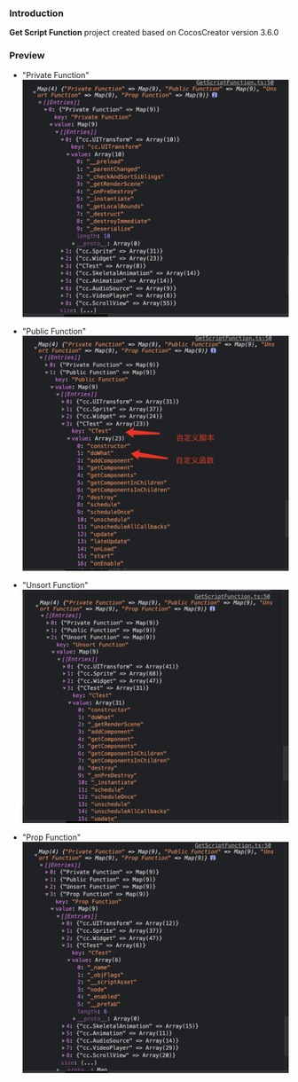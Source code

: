 ### Introduction
**Get Script Function** project created based on CocosCreator version 3.6.0 

### Preview
- "Private Function" 
![image](../../../image/202203/2022030521.png)

- "Public Function"
![image](../../../image/202203/2022030522.png)

- "Unsort Function"
![image](../../../image/202203/2022030523.png)
- "Prop Function"
![image](../../../image/202203/2022030524.png)